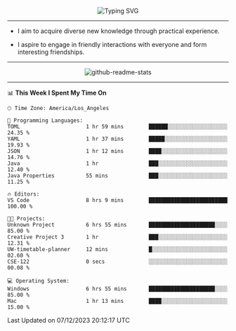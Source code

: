 <p align="center">
  <img src="https://readme-typing-svg.demolab.com?font=Fira+Code&weight=500&size=32&duration=2500&pause=1600&center=true&vCenter=true&random=false&width=1024&height=64&lines=Hi+there+%F0%9F%91%8B;I'm+delighted+you+could+make+it+here+%F0%9F%8E%89;I'm+Harry%2C+a+college+student+still+finding+my+way" alt="Typing SVG" />
</p>


---


- I aim to acquire diverse new knowledge through practical experience.

- I aspire to engage in friendly interactions with everyone and form interesting friendships.


---


<p align="center">
  <img src="https://github-readme-stats.vercel.app/api?username=Harry-Jing&show_icons=true" alt="github-readme-stats"/>
</p>


---

<!--START_SECTION:waka-->
📊 **This Week I Spent My Time On** 

```text
🕑︎ Time Zone: America/Los_Angeles

💬 Programming Languages: 
TOML                     1 hr 59 mins        ██████░░░░░░░░░░░░░░░░░░░   24.35 % 
YAML                     1 hr 37 mins        █████░░░░░░░░░░░░░░░░░░░░   19.93 % 
JSON                     1 hr 12 mins        ████░░░░░░░░░░░░░░░░░░░░░   14.76 % 
Java                     1 hr                ███░░░░░░░░░░░░░░░░░░░░░░   12.40 % 
Java Properties          55 mins             ███░░░░░░░░░░░░░░░░░░░░░░   11.25 % 

🔥 Editors: 
VS Code                  8 hrs 9 mins        █████████████████████████   100.00 % 

🐱‍💻 Projects: 
Unknown Project          6 hrs 55 mins       █████████████████████░░░░   85.00 % 
Creative Project 3       1 hr                ███░░░░░░░░░░░░░░░░░░░░░░   12.31 % 
UW-timetable-planner     12 mins             █░░░░░░░░░░░░░░░░░░░░░░░░   02.60 % 
CSE-122                  0 secs              ░░░░░░░░░░░░░░░░░░░░░░░░░   00.08 % 

💻 Operating System: 
Windows                  6 hrs 55 mins       █████████████████████░░░░   85.00 % 
Mac                      1 hr 13 mins        ████░░░░░░░░░░░░░░░░░░░░░   15.00 % 
```


 Last Updated on 07/12/2023 20:12:17 UTC
<!--END_SECTION:waka-->
